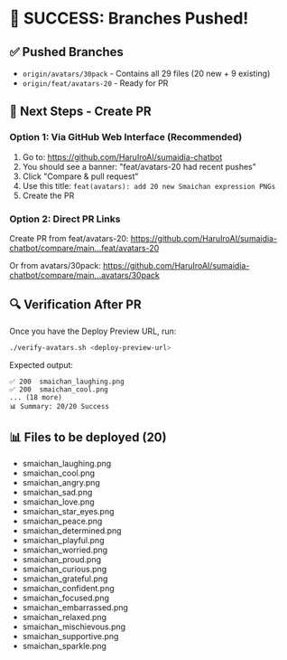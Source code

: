 # 🎉 SUCCESS: Branches Pushed!

## ✅ Pushed Branches
- `origin/avatars/30pack` - Contains all 29 files (20 new + 9 existing)
- `origin/feat/avatars-20` - Ready for PR

## 📝 Next Steps - Create PR

### Option 1: Via GitHub Web Interface (Recommended)
1. Go to: https://github.com/HaruIroAI/sumaidia-chatbot
2. You should see a banner: "feat/avatars-20 had recent pushes"
3. Click "Compare & pull request"
4. Use this title: `feat(avatars): add 20 new Smaichan expression PNGs`
5. Create the PR

### Option 2: Direct PR Links
Create PR from feat/avatars-20:
https://github.com/HaruIroAI/sumaidia-chatbot/compare/main...feat/avatars-20

Or from avatars/30pack:
https://github.com/HaruIroAI/sumaidia-chatbot/compare/main...avatars/30pack

## 🔍 Verification After PR

Once you have the Deploy Preview URL, run:
```bash
./verify-avatars.sh <deploy-preview-url>
```

Expected output:
```
✅ 200  smaichan_laughing.png
✅ 200  smaichan_cool.png
... (18 more)
📊 Summary: 20/20 Success
```

## 📊 Files to be deployed (20)
- smaichan_laughing.png
- smaichan_cool.png
- smaichan_angry.png
- smaichan_sad.png
- smaichan_love.png
- smaichan_star_eyes.png
- smaichan_peace.png
- smaichan_determined.png
- smaichan_playful.png
- smaichan_worried.png
- smaichan_proud.png
- smaichan_curious.png
- smaichan_grateful.png
- smaichan_confident.png
- smaichan_focused.png
- smaichan_embarrassed.png
- smaichan_relaxed.png
- smaichan_mischievous.png
- smaichan_supportive.png
- smaichan_sparkle.png